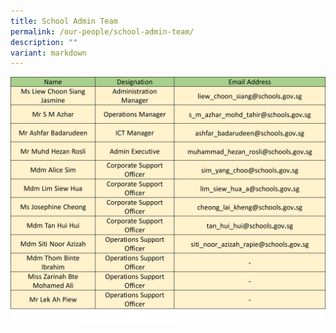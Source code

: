 ```yaml
---
title: School Admin Team
permalink: /our-people/school-admin-team/
description: ""
variant: markdown
---
```

![](/images/Staff%20List/school%20admin%20team.jpg)